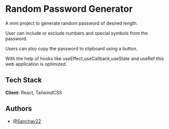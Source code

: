 
# Random Password Generator

A mini project to generate random password of desired length.

User can include or exclude numbers and special symbols from the password.

Users can also copy the password to clipboard using a button.

With the help of hooks like useEffect,useCallback,useState and useRef this web application is optimized.


## Tech Stack

**Client:** React, TailwindCSS


    
## Authors

- [@Sanchay22](https://www.github.com/Sanchay22)

